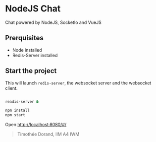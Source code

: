 # NodeJS Chat

Chat powered by NodeJS, SocketIo and VueJS

## Prerquisites

- Node installed
- Redis-Server installed

## Start the project

This will launch `redis-server`, the websocket server and the websocket client.

``` bash

readis-server &

npm install
npm start

```

Open [http://localhost:8080/#/](http://localhost:8080/#/)

> Timothée Dorand, IIM A4 IWM
